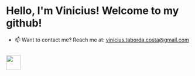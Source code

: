 # Hello, I'm Vinicius! Welcome to my github! 

- 📫 Want to contact me? Reach me at: vinicius.taborda.costa@gmail.com 

<code> <a href="https://www.linkedin.com/in/viniciustaborda/"><img height="40" src="https://user-images.githubusercontent.com/72284753/98157604-5099bb00-1eb8-11eb-9138-50f2ea3d65e8.png"></a></code>



